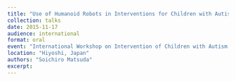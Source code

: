 ```yaml
---
title: "Use of Humanoid Robots in Interventions for Children with Autism Spectrum Disorders: A Psychological View"
collection: talks
date: 2015-11-17
audience: international
format: oral
event: "International Workshop on Intervention of Children with Autism Spectrum Disorders using a Humanoid Robot (ASD-HR 2015)"
location: "Hiyoshi, Japan"
authors: "Soichiro Matsuda"
excerpt: 
---
```

